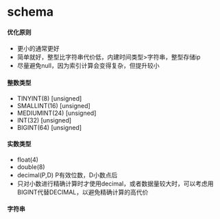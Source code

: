 # schema

#### 优化原则
+ 更小的通常更好
+ 简单就好，整型比字符串代价低，内建时间类型>字符串，整型存储ip
+ 尽量避免null，因为索引计算会变得复杂，但提升较小

#### 整数类型
+ TINYINT(8) [unsigned]
+ SMALLINT(16) [unsigned]
+ MEDIUMINT(24) [unsigned]
+ INT(32) [unsigned]
+ BIGINT(64) [unsigned]

#### 实数类型
+ float(4)
+ double(8)
+ decimal(P,D) P有效位数，D小数点后
+ 只对小数进行精确计算时才使用decimal，或者数据量较大时，可以考虑用BIGINT代替DECIMAL，以避免精确计算的高代价

#### 字符串
